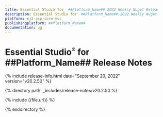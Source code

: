 ```yaml
---
title: Essential Studio for  ##Platform_Name## 2022 Weekly Nuget Release Release Notes  
description: Essential Studio for  ##Platform_Name## 2022 Weekly Nuget Release Release Notes  
platform: ej2-asp-core-mvc
publishingplatform: ##Platform_Name##
documentation: ug
---
```


# Essential Studio<sup style="font-size:70%">&reg;</sup> for  ##Platform_Name##   Release Notes  

{% include release-info.html date="September 20, 2022"   version="v20.2.50" %} 

{% directory path: _includes/release-notes/v20.2.50 %}

{% include {{file.url}} %}

{% enddirectory %}
